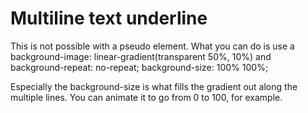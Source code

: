 # Multiline text underline
This is not possible with a pseudo element. What you can do is use a background-image: linear-gradient(transparent 50%, <color> 10%) and background-repeat: no-repeat; background-size: 100% 100%;

Especially the background-size is what fills the gradient out along the multiple lines. You can animate it to go from 0 to 100, for example.